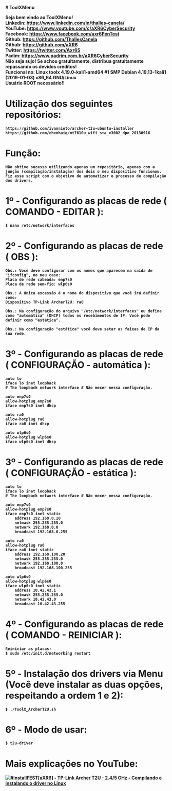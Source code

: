 <b># ToolXMenu<b>

<b>Seja bem vindo ao ToolXMenu!<b><br>
Linkedin: https://www.linkedin.com/in/thalles-canela/ <br>
YouTube:  https://www.youtube.com/c/aXR6CyberSecurity <br>
Facebook: https://www.facebook.com/axr6PenTest <br>
Github:   https://github.com/ThallesCanela <br>
Github:   https://github.com/aXR6 <br>
Twitter:  https://twitter.com/Axr6S <br>
Padim:    https://www.padrim.com.br/aXR6CyberSecurity <br>
Não seja sujo! Se achou gratuitamente, distribua gratuitamente repassando os devidos créditos! <br>
Funcional no: Linux toolx 4.19.0-kali1-amd64 #1 SMP Debian 4.19.13-1kali1 (2019-01-03) x86_64 GNU/Linux <br>
Usuário ROOT necessário!! <br>

# Utilização dos seguintes repositórios:
```
https://github.com/ivannieto/archer-t2u-ubuntu-installer
https://github.com/chenhaiq/mt7610u_wifi_sta_v3002_dpo_20130916
```

# Função:
```
Não obtive sucesso utilizando apenas um repositório, apenas com a junção (compilação/instalação) dos dois o meu dispositivo funcionou.
Fiz esse script com o objetivo de automatizar o processo de compilação dos drivers.
```

# 1º - Configurando as placas de rede ( COMANDO - EDITAR ):
```
$ nano /etc/network/interfaces
```

# 2º - Configurando as placas de rede ( OBS ):
```
Obs.: Você deve configurar com os nomes que aparecem na saída de "ifconfig", no meu caso:
Placa de rede cabeada: enp7s0
Placa de rede sem-fio: wlp6s0

Obs.: A única excessão é o nome do dispositivo que você irá definir como:
Dispositivo TP-Link ArcherT2U: ra0

Obs.: Na configuração do arquivo "/etc/network/interfaces" eu define como "automática" (DHCP) todos os recebimentos de IP. Você pode definir como "estática".

Obs.: Na configuração "estática" você deve setar as faixas de IP da sua rede.
```

# 3º - Configurando as placas de rede ( CONFIGURAÇÃO - automática ):
```
auto lo
iface lo inet loopback
# The loopback network interface # Não mexer nessa configuração.

auto enp7s0
allow-hotplug enp7s0
iface enp7s0 inet dhcp

auto ra0
allow-hotplug ra0
iface ra0 inet dhcp

auto wlp6s0
allow-hotplug wlp6s0
iface wlp6s0 inet dhcp
```

# 3º - Configurando as placas de rede ( CONFIGURAÇÃO - estática ):
```
auto lo
iface lo inet loopback
# The loopback network interface # Não mexer nessa configuração.
 
auto enp7s0
allow-hotplug enp7s0 
iface enp7s0 inet static
    address 192.168.0.10
    netmask 255.255.255.0
    network 192.168.0.0
    broadcast 192.168.0.255

auto ra0
allow-hotplug ra0
iface ra0 inet static
    address 192.168.100.20
    netmask 255.255.255.0
    network 192.168.100.0
    broadcast 192.168.100.255

auto wlp6s0
allow-hotplug wlp6s0
iface wlp6s0 inet static
    address 10.42.43.1
    netmask 255.255.255.0
    network 10.42.43.0
    broadcast 10.42.43.255
```

# 4º - Configurando as placas de rede ( COMANDO - REINICIAR ):
```
Reiniciar as placas:
$ sudo /etc/init.d/networking restart
```

# 5º - Instalação dos drivers via Menu (Você deve instalar as duas opções, respeitando a ordem 1 e 2):
```
$ ./ToolX_ArcherT2U.sh
```

# 6º - Modo de usar:
```
$ t2u-driver
```
# Mais explicações no YouTube:
[![#InstallFEST[aXR6] - TP-Link Archer T2U - 2.4/5 GHz - Compilando e instalando o driver no Linux](https://i.imgur.com/Ui4FVcP.png)](https://www.youtube.com/watch?v=aso7VmVViIE&t=2s)

